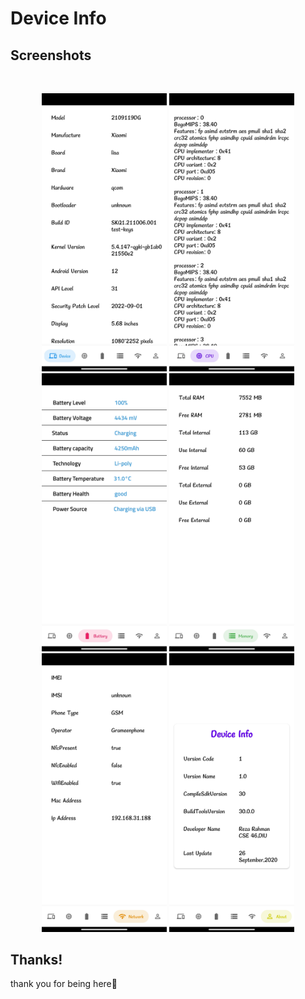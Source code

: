 # Device Info

## Screenshots

<br/>
<p align="center">

  <img src="media/Screenshot_01.png" width="200" />
  <img src="media/Screenshot_02.png" width="200" />
  <img src="media/Screenshot_03.png" width="200" />
  <img src="media/Screenshot_04.png" width="200" />
  <img src="media/Screenshot_05.png" width="200" />
  <img src="media/Screenshot_06.png" width="200" />
  
</p>

## Thanks!

thank you for being here💙
